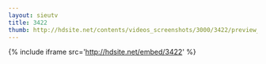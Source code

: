 ```yaml
---
layout: sieutv
title: 3422
thumb: http://hdsite.net/contents/videos_screenshots/3000/3422/preview_360p.mp4.jpg
---
```

{% include iframe src='http://hdsite.net/embed/3422' %}
 
